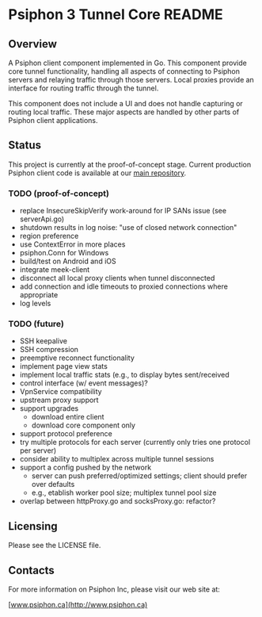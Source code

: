 Psiphon 3 Tunnel Core README
================================================================================

Overview
--------------------------------------------------------------------------------

A Psiphon client component implemented in Go. This component provide core tunnel functionality, handling all aspects of connecting to Psiphon servers and relaying traffic through those servers. Local proxies provide an interface for routing traffic through the tunnel.

This component does not include a UI and does not handle capturing or routing local traffic. These major aspects are handled by other parts of Psiphon client applications.

Status
--------------------------------------------------------------------------------

This project is currently at the proof-of-concept stage. Current production Psiphon client code is available at our [main repository](https://bitbucket.org/psiphon/psiphon-circumvention-system).

### TODO (proof-of-concept)

* replace InsecureSkipVerify work-around for IP SANs issue (see serverApi.go) 
* shutdown results in log noise: "use of closed network connection"
* region preference
* use ContextError in more places
* psiphon.Conn for Windows
* build/test on Android and iOS
* integrate meek-client
* disconnect all local proxy clients when tunnel disconnected
* add connection and idle timeouts to proxied connections where appropriate
* log levels

### TODO (future)

* SSH keepalive
* SSH compression
* preemptive reconnect functionality
* implement page view stats
* implement local traffic stats (e.g., to display bytes sent/received
* control interface (w/ event messages)?
* VpnService compatibility
* upstream proxy support
* support upgrades
  * download entire client
  * download core component only
* support protocol preference
* try multiple protocols for each server (currently only tries one protocol per server)
* consider ability to multiplex across multiple tunnel sessions
* support a config pushed by the network
  * server can push preferred/optimized settings; client should prefer over defaults
  * e.g., etablish worker pool size; multiplex tunnel pool size
* overlap between httpProxy.go and socksProxy.go: refactor?

Licensing
--------------------------------------------------------------------------------

Please see the LICENSE file.


Contacts
--------------------------------------------------------------------------------

For more information on Psiphon Inc, please visit our web site at:

[www.psiphon.ca](http://www.psiphon.ca)
